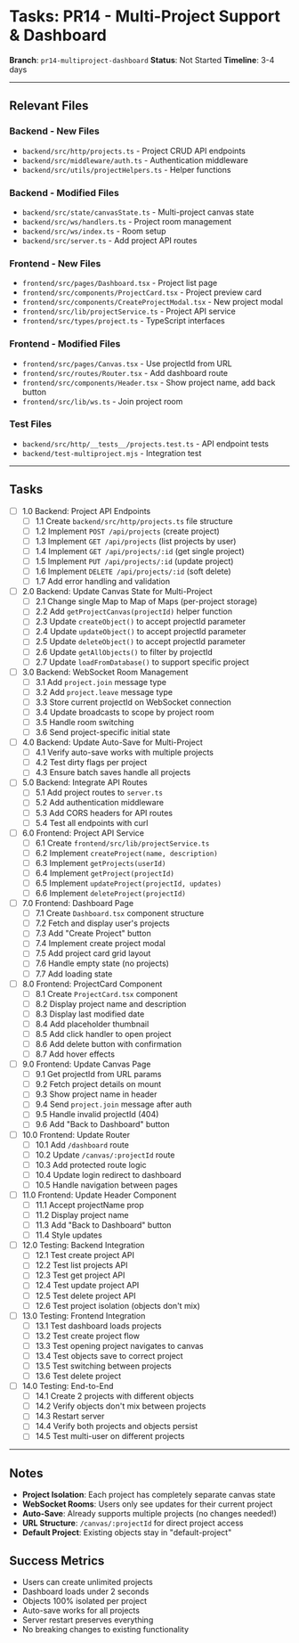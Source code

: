 # Tasks: PR14 - Multi-Project Support & Dashboard

**Branch**: `pr14-multiproject-dashboard`
**Status**: Not Started
**Timeline**: 3-4 days

---

## Relevant Files

### Backend - New Files
- `backend/src/http/projects.ts` - Project CRUD API endpoints
- `backend/src/middleware/auth.ts` - Authentication middleware
- `backend/src/utils/projectHelpers.ts` - Helper functions

### Backend - Modified Files
- `backend/src/state/canvasState.ts` - Multi-project canvas state
- `backend/src/ws/handlers.ts` - Project room management
- `backend/src/ws/index.ts` - Room setup
- `backend/src/server.ts` - Add project API routes

### Frontend - New Files
- `frontend/src/pages/Dashboard.tsx` - Project list page
- `frontend/src/components/ProjectCard.tsx` - Project preview card
- `frontend/src/components/CreateProjectModal.tsx` - New project modal
- `frontend/src/lib/projectService.ts` - Project API service
- `frontend/src/types/project.ts` - TypeScript interfaces

### Frontend - Modified Files
- `frontend/src/pages/Canvas.tsx` - Use projectId from URL
- `frontend/src/routes/Router.tsx` - Add dashboard route
- `frontend/src/components/Header.tsx` - Show project name, add back button
- `frontend/src/lib/ws.ts` - Join project room

### Test Files
- `backend/src/http/__tests__/projects.test.ts` - API endpoint tests
- `backend/test-multiproject.mjs` - Integration test

---

## Tasks

- [ ] 1.0 Backend: Project API Endpoints
  - [ ] 1.1 Create `backend/src/http/projects.ts` file structure
  - [ ] 1.2 Implement `POST /api/projects` (create project)
  - [ ] 1.3 Implement `GET /api/projects` (list projects by user)
  - [ ] 1.4 Implement `GET /api/projects/:id` (get single project)
  - [ ] 1.5 Implement `PUT /api/projects/:id` (update project)
  - [ ] 1.6 Implement `DELETE /api/projects/:id` (soft delete)
  - [ ] 1.7 Add error handling and validation

- [ ] 2.0 Backend: Update Canvas State for Multi-Project
  - [ ] 2.1 Change single Map to Map of Maps (per-project storage)
  - [ ] 2.2 Add `getProjectCanvas(projectId)` helper function
  - [ ] 2.3 Update `createObject()` to accept projectId parameter
  - [ ] 2.4 Update `updateObject()` to accept projectId parameter
  - [ ] 2.5 Update `deleteObject()` to accept projectId parameter
  - [ ] 2.6 Update `getAllObjects()` to filter by projectId
  - [ ] 2.7 Update `loadFromDatabase()` to support specific project

- [ ] 3.0 Backend: WebSocket Room Management
  - [ ] 3.1 Add `project.join` message type
  - [ ] 3.2 Add `project.leave` message type
  - [ ] 3.3 Store current projectId on WebSocket connection
  - [ ] 3.4 Update broadcasts to scope by project room
  - [ ] 3.5 Handle room switching
  - [ ] 3.6 Send project-specific initial state

- [ ] 4.0 Backend: Update Auto-Save for Multi-Project
  - [ ] 4.1 Verify auto-save works with multiple projects
  - [ ] 4.2 Test dirty flags per project
  - [ ] 4.3 Ensure batch saves handle all projects

- [ ] 5.0 Backend: Integrate API Routes
  - [ ] 5.1 Add project routes to `server.ts`
  - [ ] 5.2 Add authentication middleware
  - [ ] 5.3 Add CORS headers for API routes
  - [ ] 5.4 Test all endpoints with curl

- [ ] 6.0 Frontend: Project API Service
  - [ ] 6.1 Create `frontend/src/lib/projectService.ts`
  - [ ] 6.2 Implement `createProject(name, description)`
  - [ ] 6.3 Implement `getProjects(userId)`
  - [ ] 6.4 Implement `getProject(projectId)`
  - [ ] 6.5 Implement `updateProject(projectId, updates)`
  - [ ] 6.6 Implement `deleteProject(projectId)`

- [ ] 7.0 Frontend: Dashboard Page
  - [ ] 7.1 Create `Dashboard.tsx` component structure
  - [ ] 7.2 Fetch and display user's projects
  - [ ] 7.3 Add "Create Project" button
  - [ ] 7.4 Implement create project modal
  - [ ] 7.5 Add project card grid layout
  - [ ] 7.6 Handle empty state (no projects)
  - [ ] 7.7 Add loading state

- [ ] 8.0 Frontend: ProjectCard Component
  - [ ] 8.1 Create `ProjectCard.tsx` component
  - [ ] 8.2 Display project name and description
  - [ ] 8.3 Display last modified date
  - [ ] 8.4 Add placeholder thumbnail
  - [ ] 8.5 Add click handler to open project
  - [ ] 8.6 Add delete button with confirmation
  - [ ] 8.7 Add hover effects

- [ ] 9.0 Frontend: Update Canvas Page
  - [ ] 9.1 Get projectId from URL params
  - [ ] 9.2 Fetch project details on mount
  - [ ] 9.3 Show project name in header
  - [ ] 9.4 Send `project.join` message after auth
  - [ ] 9.5 Handle invalid projectId (404)
  - [ ] 9.6 Add "Back to Dashboard" button

- [ ] 10.0 Frontend: Update Router
  - [ ] 10.1 Add `/dashboard` route
  - [ ] 10.2 Update `/canvas/:projectId` route
  - [ ] 10.3 Add protected route logic
  - [ ] 10.4 Update login redirect to dashboard
  - [ ] 10.5 Handle navigation between pages

- [ ] 11.0 Frontend: Update Header Component
  - [ ] 11.1 Accept projectName prop
  - [ ] 11.2 Display project name
  - [ ] 11.3 Add "Back to Dashboard" button
  - [ ] 11.4 Style updates

- [ ] 12.0 Testing: Backend Integration
  - [ ] 12.1 Test create project API
  - [ ] 12.2 Test list projects API
  - [ ] 12.3 Test get project API
  - [ ] 12.4 Test update project API
  - [ ] 12.5 Test delete project API
  - [ ] 12.6 Test project isolation (objects don't mix)

- [ ] 13.0 Testing: Frontend Integration
  - [ ] 13.1 Test dashboard loads projects
  - [ ] 13.2 Test create project flow
  - [ ] 13.3 Test opening project navigates to canvas
  - [ ] 13.4 Test objects save to correct project
  - [ ] 13.5 Test switching between projects
  - [ ] 13.6 Test delete project

- [ ] 14.0 Testing: End-to-End
  - [ ] 14.1 Create 2 projects with different objects
  - [ ] 14.2 Verify objects don't mix between projects
  - [ ] 14.3 Restart server
  - [ ] 14.4 Verify both projects and objects persist
  - [ ] 14.5 Test multi-user on different projects

---

## Notes

- **Project Isolation**: Each project has completely separate canvas state
- **WebSocket Rooms**: Users only see updates for their current project
- **Auto-Save**: Already supports multiple projects (no changes needed!)
- **URL Structure**: `/canvas/:projectId` for direct project access
- **Default Project**: Existing objects stay in "default-project"

## Success Metrics

- Users can create unlimited projects
- Dashboard loads under 2 seconds
- Objects 100% isolated per project
- Auto-save works for all projects
- Server restart preserves everything
- No breaking changes to existing functionality

